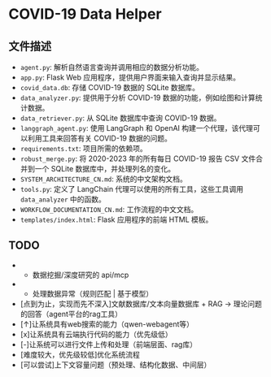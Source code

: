 # COVID-19 Data Helper

## 文件描述

*   `agent.py`: 解析自然语言查询并调用相应的数据分析功能。
*   `app.py`: Flask Web 应用程序，提供用户界面来输入查询并显示结果。
*   `covid_data.db`: 存储 COVID-19 数据的 SQLite 数据库。
*   `data_analyzer.py`: 提供用于分析 COVID-19 数据的功能，例如绘图和计算统计数据。
*   `data_retriever.py`: 从 SQLite 数据库中查询 COVID-19 数据。
*   `langgraph_agent.py`: 使用 LangGraph 和 OpenAI 构建一个代理，该代理可以利用工具来回答有关 COVID-19 数据的问题。
*   `requirements.txt`: 项目所需的依赖项。
*   `robust_merge.py`: 将 2020-2023 年的所有每日 COVID-19 报告 CSV 文件合并到一个 SQLite 数据库中，并处理列名的变化。
*   `SYSTEM_ARCHITECTURE_CN.md`: 系统的中文架构文档。
*   `tools.py`: 定义了 LangChain 代理可以使用的所有工具，这些工具调用 `data_analyzer` 中的函数。
*   `WORKFLOW_DOCUMENTATION_CN.md`: 工作流程的中文文档。
*   `templates/index.html`: Flask 应用程序的前端 HTML 模板。

## TODO
- * 数据挖掘/深度研究的 api/mcp
- * 处理数据异常（规则匹配 | 基于模型）
- [点到为止，实现而先不深入]文献数据库/文本向量数据库 + RAG -> 理论问题的回答（agent平台的rag工具）
- [↑]让系统具有web搜索的能力（qwen-webagent等）
- [x]让系统具有云端执行代码的能力（优先级低）
- [-]让系统可以进行文件上传和处理（前端层面、rag库）
- [难度较大，优先级较低]优化系统流程
- [可以尝试]上下文容量问题（预处理、结构化数据、中间层）


